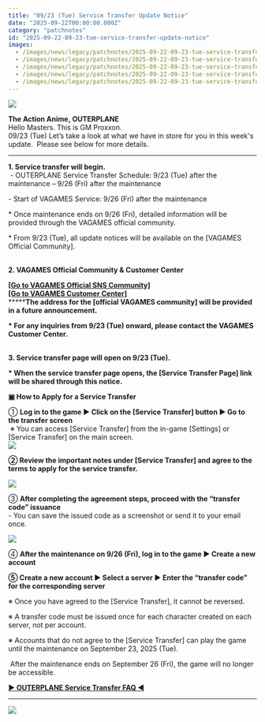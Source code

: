 ```yaml
---
title: "09/23 (Tue) Service Transfer Update Notice"
date: "2025-09-22T00:00:00.000Z"
category: "patchnotes"
id: "2025-09-22-09-23-tue-service-transfer-update-notice"
images:
  - /images/news/legacy/patchnotes/2025-09-22-09-23-tue-service-transfer-update-notice/8f7b7095b952419199ca112917d456a5.webp
  - /images/news/legacy/patchnotes/2025-09-22-09-23-tue-service-transfer-update-notice/3b08c30e6ae347e4938fff67177bda32.webp
  - /images/news/legacy/patchnotes/2025-09-22-09-23-tue-service-transfer-update-notice/e88456fb85e747529950ff1b70546ab2.webp
  - /images/news/legacy/patchnotes/2025-09-22-09-23-tue-service-transfer-update-notice/225768b729d143038df836053c6c2495.webp
  - /images/news/legacy/patchnotes/2025-09-22-09-23-tue-service-transfer-update-notice/048e05e70ea5403d8aacdbe20a9f44cb.webp
---
```


![](/images/news/legacy/patchnotes/2025-09-22-09-23-tue-service-transfer-update-notice/8f7b7095b952419199ca112917d456a5.webp)

**The Action Anime, OUTERPLANE**  
Hello Masters. This is GM Proxxon.  
09/23 (Tue) Let’s take a look at what we have in store for you in this week's update.  Please see below for more details.

* * *

**1\. Service transfer will begin.**  
 - OUTERPLANE Service Transfer Schedule: 9/23 (Tue) after the maintenance – 9/26 (Fri) after the maintenance

\- Start of VAGAMES Service: 9/26 (Fri) after the maintenance

\* Once maintenance ends on 9/26 (Fri), detailed information will be provided through the VAGAMES official community.

\* From 9/23 (Tue), all update notices will be available on the \[VAGAMES Official Community\].  
 

**2\. VAGAMES Official Community & Customer Center**

[**\[Go to VAGAMES Official SNS Community\]**](https://x.com/outerplane)  
[**\[Go to VAGAMES Customer Center\]**](https://outerplane.helpshift.com/hc/en/)  
**\*****The address for the \[official VAGAMES community\] will be provided in a future announcement.**

**\* For any inquiries from 9/23 (Tue) onward, please contact the VAGAMES Customer Center.**  
 

**3\. Service transfer page will open on 9/23 (Tue).**

**\* When the service transfer page opens, the \[Service Transfer Page\] link will be shared through this notice.**  
  

**▣ How to Apply for a Service Transfer**

  
① **Log in to the game ▶ Click on the \[Service Transfer\] button ▶ Go to the transfer screen**  
 ※ You can access \[Service Transfer\] from the in-game \[Settings\] or \[Service Transfer\] on the main screen.  
![](/images/news/legacy/patchnotes/2025-09-22-09-23-tue-service-transfer-update-notice/3b08c30e6ae347e4938fff67177bda32.webp)  
  
**② Review the important notes under \[Service Transfer\] and agree to the terms to apply for the service transfer.**

![](/images/news/legacy/patchnotes/2025-09-22-09-23-tue-service-transfer-update-notice/e88456fb85e747529950ff1b70546ab2.webp)  

③ **After completing the agreement steps, proceed with the “transfer code” issuance**  
\- You can save the issued code as a screenshot or send it to your email once.

![](/images/news/legacy/patchnotes/2025-09-22-09-23-tue-service-transfer-update-notice/225768b729d143038df836053c6c2495.webp)  
  

④ **After the maintenance on 9/26 (Fri), log in to the game ▶ Create a new account**

**⑤ Create a new account ▶ Select a server ▶ Enter the “transfer code” for the corresponding server** 

※ Once you have agreed to the \[Service Transfer\], it cannot be reversed.

※ A transfer code must be issued once for each character created on each server, not per account.

※ Accounts that do not agree to the \[Service Transfer\] can play the game until the maintenance on September 23, 2025 (Tue).

 After the maintenance ends on September 26 (Fri), the game will no longer be accessible.

  

  
[**▶ OUTERPLANE Service Transfer FAQ ◀**](https://page.onstove.com/outerplane/en/view/10965889)  
  

* * *

![](/images/news/legacy/patchnotes/2025-09-22-09-23-tue-service-transfer-update-notice/048e05e70ea5403d8aacdbe20a9f44cb.webp)
